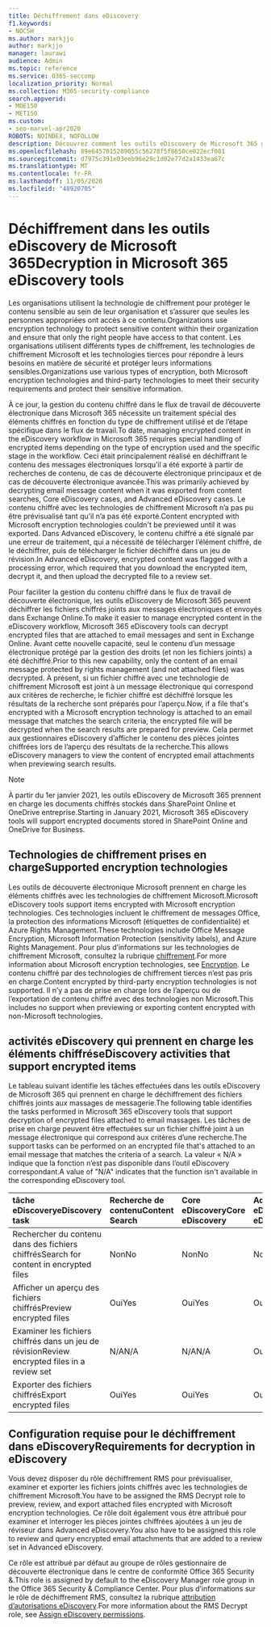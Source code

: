 ```yaml
---
title: Déchiffrement dans eDiscovery
f1.keywords:
- NOCSH
ms.author: markjjo
author: markjjo
manager: laurawi
audience: Admin
ms.topic: reference
ms.service: O365-seccomp
localization_priority: Normal
ms.collection: M365-security-compliance
search.appverid:
- MOE150
- MET150
ms.custom:
- seo-marvel-apr2020
ROBOTS: NOINDEX, NOFOLLOW
description: Découvrez comment les outils eDiscovery de Microsoft 365 gèrent les documents chiffrés joints aux messages électroniques.
ms.openlocfilehash: 89e6457015289055c56278f5f8650ce022ecf081
ms.sourcegitcommit: d7975c391e03eeb96e29c1d02e77d2a1433ea67c
ms.translationtype: MT
ms.contentlocale: fr-FR
ms.lasthandoff: 11/05/2020
ms.locfileid: "48920705"
---
```

# <a name="decryption-in-microsoft-365-ediscovery-tools"></a><span data-ttu-id="0799e-103">Déchiffrement dans les outils eDiscovery de Microsoft 365</span><span class="sxs-lookup"><span data-stu-id="0799e-103">Decryption in Microsoft 365 eDiscovery tools</span></span>

<span data-ttu-id="0799e-104">Les organisations utilisent la technologie de chiffrement pour protéger le contenu sensible au sein de leur organisation et s’assurer que seules les personnes appropriées ont accès à ce contenu.</span><span class="sxs-lookup"><span data-stu-id="0799e-104">Organizations use encryption technology to protect sensitive content within their organization and ensure that only the right people have access to that content.</span></span> <span data-ttu-id="0799e-105">Les organisations utilisent différents types de chiffrement, les technologies de chiffrement Microsoft et les technologies tierces pour répondre à leurs besoins en matière de sécurité et protéger leurs informations sensibles.</span><span class="sxs-lookup"><span data-stu-id="0799e-105">Organizations use various types of encryption, both Microsoft encryption technologies and third-party technologies to meet their security requirements and protect their sensitive information.</span></span>

<span data-ttu-id="0799e-106">À ce jour, la gestion du contenu chiffré dans le flux de travail de découverte électronique dans Microsoft 365 nécessite un traitement spécial des éléments chiffrés en fonction du type de chiffrement utilisé et de l’étape spécifique dans le flux de travail.</span><span class="sxs-lookup"><span data-stu-id="0799e-106">To date, managing encrypted content in the eDiscovery workflow in Microsoft 365 requires special handling of encrypted items depending on the type of encryption used and the specific stage in the workflow.</span></span> <span data-ttu-id="0799e-107">Ceci était principalement réalisé en déchiffrant le contenu des messages électroniques lorsqu’il a été exporté à partir de recherches de contenu, de cas de découverte électronique principaux et de cas de découverte électronique avancée.</span><span class="sxs-lookup"><span data-stu-id="0799e-107">This was primarily achieved by decrypting email message content when it was exported from content searches, Core eDiscovery cases, and Advanced eDiscovery cases.</span></span> <span data-ttu-id="0799e-108">Le contenu chiffré avec les technologies de chiffrement Microsoft n’a pas pu être prévisualisé tant qu’il n’a pas été exporté.</span><span class="sxs-lookup"><span data-stu-id="0799e-108">Content encrypted with Microsoft encryption technologies couldn't be previewed until it was exported.</span></span> <span data-ttu-id="0799e-109">Dans Advanced eDiscovery, le contenu chiffré a été signalé par une erreur de traitement, qui a nécessité de télécharger l’élément chiffré, de le déchiffrer, puis de télécharger le fichier déchiffré dans un jeu de révision.</span><span class="sxs-lookup"><span data-stu-id="0799e-109">In Advanced eDiscovery, encrypted content was flagged with a processing error, which required that you download the encrypted item, decrypt it, and then upload the decrypted file to a review set.</span></span>

<span data-ttu-id="0799e-110">Pour faciliter la gestion du contenu chiffré dans le flux de travail de découverte électronique, les outils eDiscovery de Microsoft 365 peuvent déchiffrer les fichiers chiffrés joints aux messages électroniques et envoyés dans Exchange Online.</span><span class="sxs-lookup"><span data-stu-id="0799e-110">To make it easier to manage encrypted content in the eDiscovery workflow, Microsoft 365 eDiscovery tools can decrypt encrypted files that are attached to email messages and sent in Exchange Online.</span></span> <span data-ttu-id="0799e-111">Avant cette nouvelle capacité, seul le contenu d’un message électronique protégé par la gestion des droits (et non les fichiers joints) a été déchiffré.</span><span class="sxs-lookup"><span data-stu-id="0799e-111">Prior to this new capability, only the content of an email message protected by rights management (and not attached files) was decrypted.</span></span> <span data-ttu-id="0799e-112">À présent, si un fichier chiffré avec une technologie de chiffrement Microsoft est joint à un message électronique qui correspond aux critères de recherche, le fichier chiffré est déchiffré lorsque les résultats de la recherche sont préparés pour l’aperçu.</span><span class="sxs-lookup"><span data-stu-id="0799e-112">Now, if a file that's encrypted with a Microsoft encryption technology is attached to an email message that matches the search criteria, the encrypted file will be decrypted when the search results are prepared for preview.</span></span> <span data-ttu-id="0799e-113">Cela permet aux gestionnaires eDiscovery d’afficher le contenu des pièces jointes chiffrées lors de l’aperçu des résultats de la recherche.</span><span class="sxs-lookup"><span data-stu-id="0799e-113">This allows eDiscovery managers to view the content of encrypted email attachments when previewing search results.</span></span>

> [!NOTE]
> <span data-ttu-id="0799e-114">À partir du 1er janvier 2021, les outils eDiscovery de Microsoft 365 prennent en charge les documents chiffrés stockés dans SharePoint Online et OneDrive entreprise.</span><span class="sxs-lookup"><span data-stu-id="0799e-114">Starting in January 2021, Microsoft 365 eDiscovery tools will support encrypted documents stored in SharePoint Online and OneDrive for Business.</span></span>

## <a name="supported-encryption-technologies"></a><span data-ttu-id="0799e-115">Technologies de chiffrement prises en charge</span><span class="sxs-lookup"><span data-stu-id="0799e-115">Supported encryption technologies</span></span>

<span data-ttu-id="0799e-116">Les outils de découverte électronique Microsoft prennent en charge les éléments chiffrés avec les technologies de chiffrement Microsoft.</span><span class="sxs-lookup"><span data-stu-id="0799e-116">Microsoft eDiscovery tools support items encrypted with Microsoft encryption technologies.</span></span> <span data-ttu-id="0799e-117">Ces technologies incluent le chiffrement de messages Office, la protection des informations Microsoft (étiquettes de confidentialité) et Azure Rights Management.</span><span class="sxs-lookup"><span data-stu-id="0799e-117">These technologies include Office Message Encryption, Microsoft Information Protection (sensitivity labels), and Azure Rights Management.</span></span> <span data-ttu-id="0799e-118">Pour plus d’informations sur les technologies de chiffrement Microsoft, consultez la rubrique [chiffrement](encryption.md).</span><span class="sxs-lookup"><span data-stu-id="0799e-118">For more information about Microsoft encryption technologies, see [Encryption](encryption.md).</span></span> <span data-ttu-id="0799e-119">Le contenu chiffré par des technologies de chiffrement tierces n’est pas pris en charge.</span><span class="sxs-lookup"><span data-stu-id="0799e-119">Content encrypted by third-party encryption technologies is not supported.</span></span> <span data-ttu-id="0799e-120">Il n’y a pas de prise en charge lors de l’aperçu ou de l’exportation de contenu chiffré avec des technologies non Microsoft.</span><span class="sxs-lookup"><span data-stu-id="0799e-120">This includes no support when previewing or exporting content encrypted with non-Microsoft technologies.</span></span>

## <a name="ediscovery-activities-that-support-encrypted-items"></a><span data-ttu-id="0799e-121">activités eDiscovery qui prennent en charge les éléments chiffrés</span><span class="sxs-lookup"><span data-stu-id="0799e-121">eDiscovery activities that support encrypted items</span></span>

<span data-ttu-id="0799e-122">Le tableau suivant identifie les tâches effectuées dans les outils eDiscovery de Microsoft 365 qui prennent en charge le déchiffrement des fichiers chiffrés joints aux massages de messagerie.</span><span class="sxs-lookup"><span data-stu-id="0799e-122">The following table identifies the tasks performed in Microsoft 365 eDiscovery tools that support decryption of encrypted files attached to email massages.</span></span> <span data-ttu-id="0799e-123">Les tâches de prise en charge peuvent être effectuées sur un fichier chiffré joint à un message électronique qui correspond aux critères d’une recherche.</span><span class="sxs-lookup"><span data-stu-id="0799e-123">The support tasks can be performed on an encrypted file that's attached to an email message that matches the criteria of a search.</span></span> <span data-ttu-id="0799e-124">La valeur « N/A » indique que la fonction n’est pas disponible dans l’outil eDiscovery correspondant.</span><span class="sxs-lookup"><span data-stu-id="0799e-124">A value of "N/A" indicates that the function isn't available in the corresponding eDiscovery tool.</span></span>

|<span data-ttu-id="0799e-125">tâche eDiscovery</span><span class="sxs-lookup"><span data-stu-id="0799e-125">eDiscovery task</span></span>  |<span data-ttu-id="0799e-126">Recherche de contenu</span><span class="sxs-lookup"><span data-stu-id="0799e-126">Content Search</span></span>  |<span data-ttu-id="0799e-127">Core eDiscovery</span><span class="sxs-lookup"><span data-stu-id="0799e-127">Core eDiscovery</span></span>  |<span data-ttu-id="0799e-128">Advanced eDiscovery</span><span class="sxs-lookup"><span data-stu-id="0799e-128">Advanced eDiscovery</span></span>  |
|:---------|:---------|:---------|:---------|
|<span data-ttu-id="0799e-129">Rechercher du contenu dans des fichiers chiffrés</span><span class="sxs-lookup"><span data-stu-id="0799e-129">Search for content in encrypted files</span></span>     |<span data-ttu-id="0799e-130">Non</span><span class="sxs-lookup"><span data-stu-id="0799e-130">No</span></span>      |<span data-ttu-id="0799e-131">Non</span><span class="sxs-lookup"><span data-stu-id="0799e-131">No</span></span>      |<span data-ttu-id="0799e-132">Non</span><span class="sxs-lookup"><span data-stu-id="0799e-132">No</span></span>      |
|<span data-ttu-id="0799e-133">Afficher un aperçu des fichiers chiffrés</span><span class="sxs-lookup"><span data-stu-id="0799e-133">Preview encrypted files</span></span>     |<span data-ttu-id="0799e-134">Oui</span><span class="sxs-lookup"><span data-stu-id="0799e-134">Yes</span></span>      |<span data-ttu-id="0799e-135">Oui</span><span class="sxs-lookup"><span data-stu-id="0799e-135">Yes</span></span>     |<span data-ttu-id="0799e-136">Oui</span><span class="sxs-lookup"><span data-stu-id="0799e-136">Yes</span></span>       |
|<span data-ttu-id="0799e-137">Examiner les fichiers chiffrés dans un jeu de révision</span><span class="sxs-lookup"><span data-stu-id="0799e-137">Review encrypted files in a review set</span></span>    |<span data-ttu-id="0799e-138">N/A</span><span class="sxs-lookup"><span data-stu-id="0799e-138">N/A</span></span>      |<span data-ttu-id="0799e-139">N/A</span><span class="sxs-lookup"><span data-stu-id="0799e-139">N/A</span></span>        | <span data-ttu-id="0799e-140">Oui</span><span class="sxs-lookup"><span data-stu-id="0799e-140">Yes</span></span>        |
|<span data-ttu-id="0799e-141">Exporter des fichiers chiffrés</span><span class="sxs-lookup"><span data-stu-id="0799e-141">Export encrypted files</span></span>    |<span data-ttu-id="0799e-142">Oui</span><span class="sxs-lookup"><span data-stu-id="0799e-142">Yes</span></span>       |<span data-ttu-id="0799e-143">Oui</span><span class="sxs-lookup"><span data-stu-id="0799e-143">Yes</span></span>  |<span data-ttu-id="0799e-144">Oui</span><span class="sxs-lookup"><span data-stu-id="0799e-144">Yes</span></span>    |

## <a name="requirements-for-decryption-in-ediscovery"></a><span data-ttu-id="0799e-145">Configuration requise pour le déchiffrement dans eDiscovery</span><span class="sxs-lookup"><span data-stu-id="0799e-145">Requirements for decryption in eDiscovery</span></span>

<span data-ttu-id="0799e-146">Vous devez disposer du rôle déchiffrement RMS pour prévisualiser, examiner et exporter les fichiers joints chiffrés avec les technologies de chiffrement Microsoft.</span><span class="sxs-lookup"><span data-stu-id="0799e-146">You have to be assigned the RMS Decrypt role to preview, review, and export attached files encrypted with Microsoft encryption technologies.</span></span> <span data-ttu-id="0799e-147">Ce rôle doit également vous être attribué pour examiner et interroger les pièces jointes chiffrées ajoutées à un jeu de réviseur dans Advanced eDiscovery.</span><span class="sxs-lookup"><span data-stu-id="0799e-147">You also have to be assigned this role to review and query encrypted email attachments that are added to a review set in Advanced eDiscovery.</span></span>

<span data-ttu-id="0799e-148">Ce rôle est attribué par défaut au groupe de rôles gestionnaire de découverte électronique dans le centre de conformité Office 365 Security &.</span><span class="sxs-lookup"><span data-stu-id="0799e-148">This role is assigned by default to the eDiscovery Manager role group in the Office 365 Security & Compliance Center.</span></span> <span data-ttu-id="0799e-149">Pour plus d’informations sur le rôle de déchiffrement RMS, consultez la rubrique [attribution d’autorisations eDiscovery](assign-ediscovery-permissions.md#rms-decrypt).</span><span class="sxs-lookup"><span data-stu-id="0799e-149">For more information about the RMS Decrypt role, see [Assign eDiscovery permissions](assign-ediscovery-permissions.md#rms-decrypt).</span></span>
